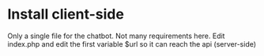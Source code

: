 # Install client-side

Only a single file for the chatbot. Not many requirements here. Edit index.php and edit the first variable $url so it can reach the api (server-side)

